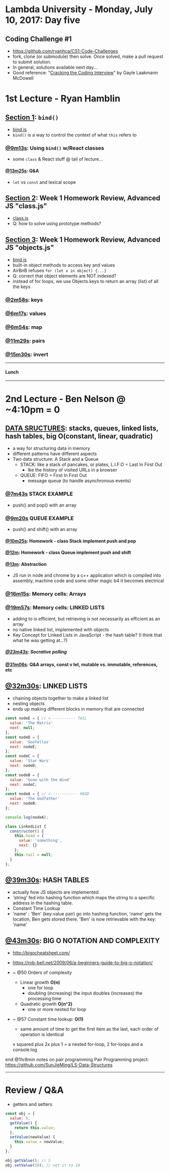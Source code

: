 # Lambda University - Monday, July 10, 2017: Day five
## Coding Challenge #1
- https://github.com/ryanhca/CS1-Code-Challenges
- fork, clone (or submodule) then solve. Once solved, make a pull request to submit solution.
- In general, solutions available next day...
- Good reference: "[Cracking the Coding Interview](http://www.crackingthecodinginterview.com/)" by Gayle Laakmann McDowell

# 1st Lecture - Ryan Hamblin
## [Section 1](https://youtu.be/oYDDke8hehw): `bind()`
- [bind.js](Week02/Day05/bind.js)
- `bind()` is a way to control the context of what `this` refers to

### [@9m13s](https://youtu.be/oYDDke8hehw?t=9m13s): Using `bind()` w/React classes
- some `class` & React stuff @ tail of lecture...

#### [@13m25s](https://youtu.be/oYDDke8hehw?t=9m13s): Q&A
- `let` vs `const` and lexical scope

## [Section 2](https://youtu.be/4kfkCJJsSuA): Week 1 Homework Review, Advanced JS "class.js"
- [class.js](Advanced-JavaScript/src/class.js)
- Q: how to solve using prototype methods?

## [Section 3](https://youtu.be/A3P23iO-bas): Week 1 Homework Review, Advanced JS "objects.js"
- [bind.js](Advanced-JavaScript/src/objects.js)
- built-in object methods to access key and values
- AirBnB refuses `for (let x in object) {...}`
- Q: correct that object elements are NOT indexed?
- instead of for loops, we use Objects.keys to return an array (list) of all the keys

### [@2m58s](https://youtu.be/A3P23iO-bas?t=2m58s): keys
### [@6m17s](https://youtu.be/A3P23iO-bas?t=6m17s): values
### [@6m54s](https://youtu.be/A3P23iO-bas?t=6m54s): map
### [@11m29s](https://youtu.be/A3P23iO-bas?t=11m29s): pairs
### [@15m30s](https://youtu.be/A3P23iO-bas?t=15m30s): invert

***
#### Lunch
***

# 2nd Lecture - Ben Nelson @ ~4:10pm = 0
## [DATA SRUCTURES](https://youtu.be/lZlV9d3t8z4): stacks, queues, linked lists, hash tables, big O(constant, linear, quadratic)
- a way for structuring data in memory
- different patterns have different aspects
- Two data structure: A Stack and a Queue
  - STACK: like a stack of pancakes, or plates, L.I.F.O = Last In First Out
    - lke the history of visited URLs in a browser
  - QUEUE: FIFO = First In First Out
    - message queue (to handle asynchronous events)

### [@7m43s](https://youtu.be/lZlV9d3t8z4?t=7m43s) STACK EXAMPLE
- push() and pop() with an array

### [@9m20s](https://youtu.be/lZlV9d3t8z4?t=9m20s) QUEUE EXAMPLE
- push() and shift() with an array

#### [@10m25s](https://youtu.be/lZlV9d3t8z4?t=10m25s): Homework - class Stack implement push and pop
#### [@12m](https://youtu.be/lZlV9d3t8z4?t=12m): Homework - class Queue implement push and shift

#### [@13m](https://youtu.be/lZlV9d3t8z4?t=13m): Abstraction
- JS run in node and chrome by a c++ application which is compiled into assembly, machine code and some other magic b4 it becomes electrical

### [@16m15s](https://youtu.be/lZlV9d3t8z4?t=16m15s): Memory cells: Arrays

### [@19m57s](https://youtu.be/lZlV9d3t8z4?t=16m15s): Memory cells: LINKED LISTS
- adding to is efficient, but retrieving is not necessarily as efficient as an array
- no native linked list, implemented with objects
- Key Concept for Linked Lists in JavaScript - the hash table? (I think that what he was getting at...?)

##### [@23m43s](https://youtu.be/lZlV9d3t8z4?t=16m15s): Socrative polling

#### [@31m06s](https://youtu.be/lZlV9d3t8z4?t=31m06s): Q&A arrays, const v let, mutable vs. immutable, references, etc

## [@32m30s](https://youtu.be/lZlV9d3t8z4?t=32m30s): LINKED LISTS
- chaining objects together to make a linked list
- nesting objects
- ends up making different blocks in memory that are connected

```js
const nodeE = { // < ---------- TAIL
  value: 'The Matrix'
  next: null;
};
const nodeD = {
  value: 'Goofellas'
  next: nodeE;
};
const nodeC = {
  value: 'Star Wars'
  next: nodeD;
};
const nodeB = {
  value: 'Gone with the Wind'
  next: nodeC;
};
const nodeA = { // <------------ HEAD
  value: 'The Godfather'
  next: nodeB;
};

console.log(nodeA);

class LinkedList {
  constructor() {
    this.head = {
      value: 'something',
      next: {}
    };
    this.tail = null;
  }
};
```

## [@39m30s](https://youtu.be/lZlV9d3t8z4?t=39m30s): HASH TABLES
- actually how JS objects are implemented
- 'string' fed into hashing function which maps the string to a specific address in the hashing table.
- Constant Time Lookup
- 'name' : 'Ben' (key:value pair) go into hashing function, 'name' gets the location, Ben gets stored there. 'Ben' is now retrievable with the key: 'name'

## [@43m30s](https://youtu.be/lZlV9d3t8z4?t=43m30s): BIG O NOTATION AND COMPLEXITY
- http://bigocheatsheet.com/
- https://rob-bell.net/2009/06/a-beginners-guide-to-big-o-notation/
- ~ @50 Orders of complexity
  - Linear growth **O(n)**
    - one for loop
    - doubling (increasing) the input doubles (increases) the processing time
  - Quadratic growth **O(n^2)**
    - one or more nested for loop
- ~ @57 Constant time lookup: **O(1)**
  - same amount of time to get the first item as the last, each order of operation is identical

  x squared plus 2x plus 1 = a nested for-loop, 2 for-loops and a console.log

end @1hr8min
notes on pair programming
Pair Programming project: https://github.com/SunJieMing/LS-Data-Structures

***

# Review / Q&A
- getters and setters
```js
const obj = {
  value: 5,
  getValue() {
    return this.value;
  },
  setValue(newValue) {
    this.value = newValue;
  }
};

obj.getValue(); // 5
obj.setValue(10); // set it to 10
```
